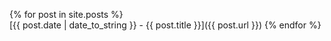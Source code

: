 {% for post in site.posts %}	
  [{{ post.date | date_to_string }} - {{ post.title }}]({{ post.url }}) 
{% endfor %}
